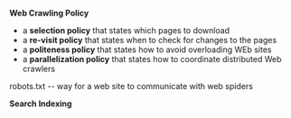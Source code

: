 **Web Crawling Policy**
- a **selection policy** that states which pages to download
- a **re-visit policy** that states when to check for changes to the pages
- a **politeness policy** that states how to avoid overloading WEb sites
- a **parallelization policy** that states how to coordinate distributed Web crawlers

robots.txt -- way for a web site to communicate with web spiders

**Search Indexing**